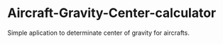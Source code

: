 # Aircraft-Gravity-Center-calculator
Simple aplication to determinate center of gravity for aircrafts.               
